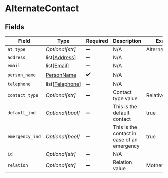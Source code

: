 # AlternateContact


## Fields

| Field                                               | Type                                                | Required                                            | Description                                         | Example                                             |
| --------------------------------------------------- | --------------------------------------------------- | --------------------------------------------------- | --------------------------------------------------- | --------------------------------------------------- |
| `at_type`                                           | *Optional[str]*                                     | :heavy_minus_sign:                                  | N/A                                                 | AlternateContact                                    |
| `address`                                           | list[[Address](../../models/shared/address.md)]     | :heavy_minus_sign:                                  | N/A                                                 |                                                     |
| `email`                                             | list[[Email](../../models/shared/email.md)]         | :heavy_minus_sign:                                  | N/A                                                 |                                                     |
| `person_name`                                       | [PersonName](../../models/shared/personname.md)     | :heavy_check_mark:                                  | N/A                                                 |                                                     |
| `telephone`                                         | list[[Telephone](../../models/shared/telephone.md)] | :heavy_minus_sign:                                  | N/A                                                 |                                                     |
| `contact_type`                                      | *Optional[str]*                                     | :heavy_minus_sign:                                  | Contact type value                                  | Relative                                            |
| `default_ind`                                       | *Optional[bool]*                                    | :heavy_minus_sign:                                  | This is the default contact                         | true                                                |
| `emergency_ind`                                     | *Optional[bool]*                                    | :heavy_minus_sign:                                  | This is the contact in case of an emergency         | true                                                |
| `id`                                                | *Optional[str]*                                     | :heavy_minus_sign:                                  | N/A                                                 |                                                     |
| `relation`                                          | *Optional[str]*                                     | :heavy_minus_sign:                                  | Relation value                                      | Mother                                              |